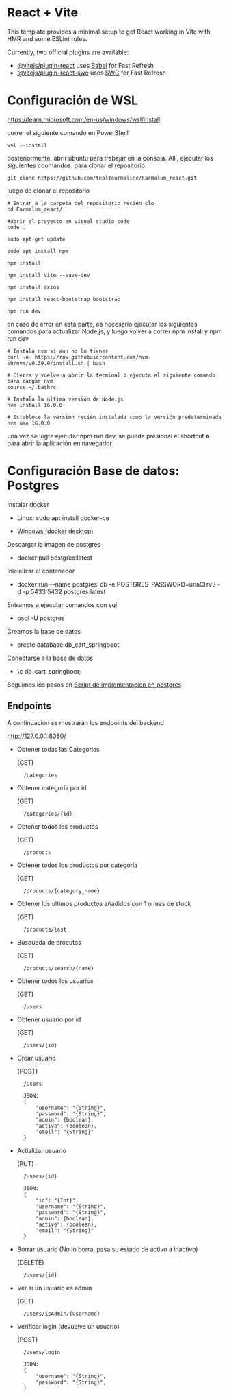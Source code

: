 # React + Vite

This template provides a minimal setup to get React working in Vite with HMR and some ESLint rules.

Currently, two official plugins are available:

- [@vitejs/plugin-react](https://github.com/vitejs/vite-plugin-react/blob/main/packages/plugin-react/README.md) uses [Babel](https://babeljs.io/) for Fast Refresh
- [@vitejs/plugin-react-swc](https://github.com/vitejs/vite-plugin-react-swc) uses [SWC](https://swc.rs/) for Fast Refresh

# Configuración de WSL
https://learn.microsoft.com/en-us/windows/wsl/install

correr el siguiente comando en PowerShell
```
wsl --install
```
posteriormente, abrir ubuntu para trabajar en la consola. Allí, ejecutar los siguientes coomandos:
para clonar el repositorio:
```
git clone https://github.com/tealtourmaline/Farmalum_react.git
```
luego de clonar el repositorio
```
# Entrar a la carpeta del repositorio recién clo
cd Farmalum_react/

#abrir el proyecto en visual studio code
code .

sudo apt-get update

sudo apt install npm

npm install

npm install vite --save-dev

npm install axios

npm install react-bootstrap bootstrap

npm run dev
```
en caso de error en esta parte, es necesario ejecutar los siguientes comandos para actualizar Node.js, y luego volver a correr npm install y npm run dev
```
# Instala nvm si aún no lo tienes
curl -o- https://raw.githubusercontent.com/nvm-sh/nvm/v0.39.0/install.sh | bash

# Cierra y vuelve a abrir la terminal o ejecuta el siguiente comando para cargar nvm
source ~/.bashrc

# Instala la última versión de Node.js
nvm install 16.0.0

# Establece la versión recién instalada como la versión predeterminada
nvm use 16.0.0

```

una vez se logre ejecutar npm run dev, se puede presional el shortcut **o** para abrir la aplicación en navegador

# Configuración Base de datos: Postgres

Instalar docker
- Linux: 
    sudo apt install docker-ce

- [Windows (docker desktop)](https://www.docker.com/products/docker-desktop/)

Descargar la imagen de postgres
 - docker pull postgres:latest

 Inicializar el contenedor
 - docker run --name postgres_db -e POSTGRES_PASSWORD=unaClav3 -d -p 5433:5432 postgres:latest

Entramos a ejecutar comandos con sql
- psql -U postgres

Creamos la base de datos
- create database db_cart_springboot;

Conectarse a la base de datos 
- \c db_cart_springboot;

Seguimos los pasos en [Script de implementacion en postgres](Script_implementacion_BD.sql)

## Endpoints

A continuación se mostrarán los endpoints del backend

http://127.0.0.1:8080/

- Obtener todas las Categorias 

    (GET)

        /categories

- Obtener categoría por id

    (GET)

        /categories/{id}

- Obtener todos los productos

    (GET)

        /products

- Obtener todos los productos por categoría

    (GET)

        /products/{category_name}

- Obtener los ultimos productos añadidos con 1 o mas de stock

    (GET)

        /products/last

- Busqueda de procutos

    (GET)

        /products/search/{name}

- Obtener todos los usuarios

    (GET)

        /users

- Obtener usuario por id

    (GET)

        /users/{id}

- Crear usuario

    (POST)

        /users

        JSON:
        {
            "username": "{String}",
            "password": "{String}",
            "admin": {boolean},
            "active": {boolean},
            "email": "{String}"
        }

- Actializar usuario

    (PUT)

        /users/{id}

        JSON:
        {
            "id": "{Int}",
            "username": "{String}",
            "password": "{String}",
            "admin": {boolean},
            "active": {boolean},
            "email": "{String}"
        }

- Borrar usuario (No lo borra, pasa su estado de activo a inactivo)

    (DELETE)

        /users/{id}

- Ver si un usuario es admin

    (GET)

        /users/isAdmin/{username}

- Verificar login (devuelve un usuario)

    (POST)

        /users/login

        JSON:
        {
            "username": "{String}",
            "password": "{String}",
        }